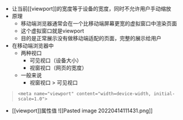 - 让当前[[viewport]]的宽度等于设备的宽度，同时不允许用户手动缩放
- 原理
	- 移动端浏览器通常会在一个比移动端屏幕更宽的虚拟窗口中渲染页面
	- 这个虚拟窗口就是viewport
	- 目的是正常展示没有做移动端适配的页面，完整的展示给用户
- 在移动端浏览器中
	- 两种视口
		- 可见视口（设备大小）
		- 视窗视口（网页的宽度）
	- 一般来说
		- 视窗视口 > 可见视口
>`<meta name="viewport" content="width=device-width, initial-scale=1.0">`
- [[viewport]]属性值
![[Pasted image 20220414111431.png]]
